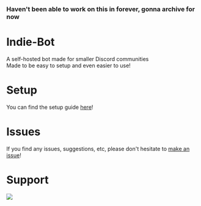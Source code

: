 ### Haven't been able to work on this in forever, gonna archive for now

# Indie-Bot
A self-hosted bot made for smaller Discord communities  
Made to be easy to setup and even easier to use!

# Setup
You can find the setup guide [here](setup.md)!

# Issues
If you find any issues, suggestions, etc, please don't hesitate to [make an issue](https://github.com/Bro-11/Indie-Bot/issues/new)!

# Support
[<img src="https://i.imgur.com/BuFKdV4.png">](https://discord.gg/vxErj6xmpJ)
